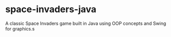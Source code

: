 # space-invaders-java
A classic Space Invaders game built in Java using OOP concepts and Swing for graphics.s
